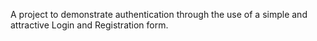 A project to demonstrate authentication through the use of a simple and attractive Login and Registration form.